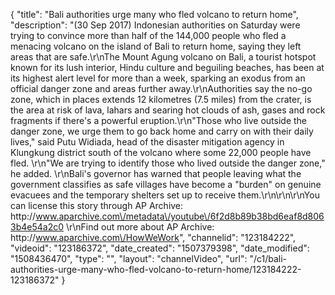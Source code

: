 {
    "title": "Bali authorities urge many who fled volcano to return home",
    "description": "(30 Sep 2017) Indonesian authorities on Saturday were trying to convince more than half of the 144,000 people who fled a menacing volcano on the island of Bali to return home, saying they left areas that are safe.\r\nThe Mount Agung volcano on Bali, a tourist hotspot known for its lush interior, Hindu culture and beguiling beaches, has been at its highest alert level for more than a week, sparking an exodus from an official danger zone and areas further away.\r\nAuthorities say the no-go zone, which in places extends 12 kilometres (7.5 miles) from the crater, is the area at risk of lava, lahars and searing hot clouds of ash, gases and rock fragments if there's a powerful eruption.\r\n\"Those who live outside the danger zone, we urge them to go back home and carry on with their daily lives,\" said Putu Widiada, head of the disaster mitigation agency in Klungkung district south of the volcano where some 22,000 people have fled. \r\n\"We are trying to identify those who lived outside the danger zone,\" he added. \r\nBali's governor has warned that people leaving what the government classifies as safe villages have become a \"burden\" on genuine evacuees and the temporary shelters set up to receive them.\r\n\r\n\r\nYou can license this story through AP Archive: http:\/\/www.aparchive.com\/metadata\/youtube\/6f2d8b89b38bd6eaf8d8063b4e54a2c0 \r\nFind out more about AP Archive: http:\/\/www.aparchive.com\/HowWeWork",
    "channelid": "123184222",
    "videoid": "123186372",
    "date_created": "1507379398",
    "date_modified": "1508436470",
    "type": "",
    "layout": "channelVideo",
    "url": "\/c1\/bali-authorities-urge-many-who-fled-volcano-to-return-home\/123184222-123186372"
}